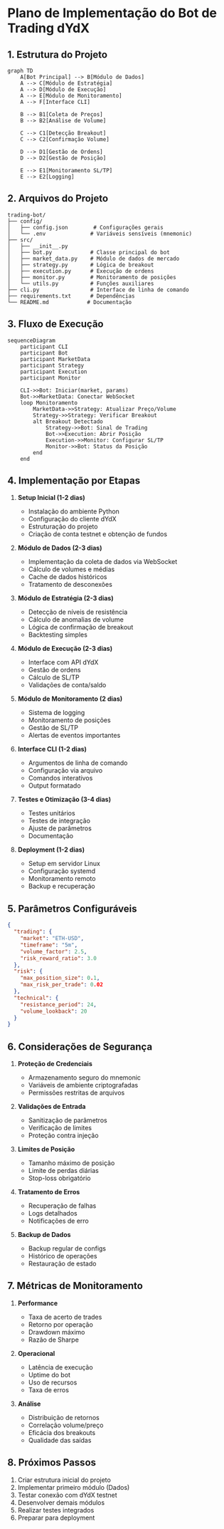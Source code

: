 # Plano de Implementação do Bot de Trading dYdX

## 1. Estrutura do Projeto

```mermaid
graph TD
    A[Bot Principal] --> B[Módulo de Dados]
    A --> C[Módulo de Estratégia]
    A --> D[Módulo de Execução]
    A --> E[Módulo de Monitoramento]
    A --> F[Interface CLI]

    B --> B1[Coleta de Preços]
    B --> B2[Análise de Volume]
    
    C --> C1[Detecção Breakout]
    C --> C2[Confirmação Volume]
    
    D --> D1[Gestão de Ordens]
    D --> D2[Gestão de Posição]
    
    E --> E1[Monitoramento SL/TP]
    E --> E2[Logging]
```

## 2. Arquivos do Projeto

```
trading-bot/
├── config/
│   ├── config.json        # Configurações gerais
│   └── .env              # Variáveis sensíveis (mnemonic)
├── src/
│   ├── __init__.py
│   ├── bot.py            # Classe principal do bot
│   ├── market_data.py    # Módulo de dados de mercado
│   ├── strategy.py       # Lógica de breakout
│   ├── execution.py      # Execução de ordens
│   ├── monitor.py        # Monitoramento de posições
│   └── utils.py          # Funções auxiliares
├── cli.py                # Interface de linha de comando
├── requirements.txt      # Dependências
└── README.md            # Documentação
```

## 3. Fluxo de Execução

```mermaid
sequenceDiagram
    participant CLI
    participant Bot
    participant MarketData
    participant Strategy
    participant Execution
    participant Monitor

    CLI->>Bot: Iniciar(market, params)
    Bot->>MarketData: Conectar WebSocket
    loop Monitoramento
        MarketData->>Strategy: Atualizar Preço/Volume
        Strategy->>Strategy: Verificar Breakout
        alt Breakout Detectado
            Strategy->>Bot: Sinal de Trading
            Bot->>Execution: Abrir Posição
            Execution->>Monitor: Configurar SL/TP
            Monitor->>Bot: Status da Posição
        end
    end
```

## 4. Implementação por Etapas

1. **Setup Inicial (1-2 dias)**
   - Instalação do ambiente Python
   - Configuração do cliente dYdX
   - Estruturação do projeto
   - Criação de conta testnet e obtenção de fundos

2. **Módulo de Dados (2-3 dias)**
   - Implementação da coleta de dados via WebSocket
   - Cálculo de volumes e médias
   - Cache de dados históricos
   - Tratamento de desconexões

3. **Módulo de Estratégia (2-3 dias)**
   - Detecção de níveis de resistência
   - Cálculo de anomalias de volume
   - Lógica de confirmação de breakout
   - Backtesting simples

4. **Módulo de Execução (2-3 dias)**
   - Interface com API dYdX
   - Gestão de ordens
   - Cálculo de SL/TP
   - Validações de conta/saldo

5. **Módulo de Monitoramento (2 dias)**
   - Sistema de logging
   - Monitoramento de posições
   - Gestão de SL/TP
   - Alertas de eventos importantes

6. **Interface CLI (1-2 dias)**
   - Argumentos de linha de comando
   - Configuração via arquivo
   - Comandos interativos
   - Output formatado

7. **Testes e Otimização (3-4 dias)**
   - Testes unitários
   - Testes de integração
   - Ajuste de parâmetros
   - Documentação

8. **Deployment (1-2 dias)**
   - Setup em servidor Linux
   - Configuração systemd
   - Monitoramento remoto
   - Backup e recuperação

## 5. Parâmetros Configuráveis

```json
{
  "trading": {
    "market": "ETH-USD",
    "timeframe": "5m",
    "volume_factor": 2.5,
    "risk_reward_ratio": 3.0
  },
  "risk": {
    "max_position_size": 0.1,
    "max_risk_per_trade": 0.02
  },
  "technical": {
    "resistance_period": 24,
    "volume_lookback": 20
  }
}
```

## 6. Considerações de Segurança

1. **Proteção de Credenciais**
   - Armazenamento seguro do mnemonic
   - Variáveis de ambiente criptografadas
   - Permissões restritas de arquivos

2. **Validações de Entrada**
   - Sanitização de parâmetros
   - Verificação de limites
   - Proteção contra injeção

3. **Limites de Posição**
   - Tamanho máximo de posição
   - Limite de perdas diárias
   - Stop-loss obrigatório

4. **Tratamento de Erros**
   - Recuperação de falhas
   - Logs detalhados
   - Notificações de erro

5. **Backup de Dados**
   - Backup regular de configs
   - Histórico de operações
   - Restauração de estado

## 7. Métricas de Monitoramento

1. **Performance**
   - Taxa de acerto de trades
   - Retorno por operação
   - Drawdown máximo
   - Razão de Sharpe

2. **Operacional**
   - Latência de execução
   - Uptime do bot
   - Uso de recursos
   - Taxa de erros

3. **Análise**
   - Distribuição de retornos
   - Correlação volume/preço
   - Eficácia dos breakouts
   - Qualidade das saídas

## 8. Próximos Passos

1. Criar estrutura inicial do projeto
2. Implementar primeiro módulo (Dados)
3. Testar conexão com dYdX testnet
4. Desenvolver demais módulos
5. Realizar testes integrados
6. Preparar para deployment